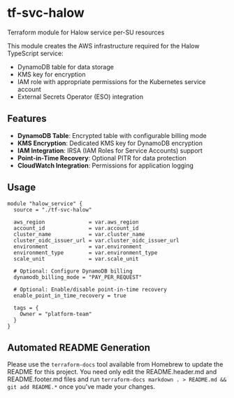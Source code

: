 # tf-svc-halow

Terraform module for Halow service per-SU resources

This module creates the AWS infrastructure required for the Halow TypeScript service:
- DynamoDB table for data storage
- KMS key for encryption
- IAM role with appropriate permissions for the Kubernetes service account
- External Secrets Operator (ESO) integration

## Features

- **DynamoDB Table**: Encrypted table with configurable billing mode
- **KMS Encryption**: Dedicated KMS key for DynamoDB encryption
- **IAM Integration**: IRSA (IAM Roles for Service Accounts) support
- **Point-in-Time Recovery**: Optional PITR for data protection
- **CloudWatch Integration**: Permissions for application logging

## Usage

```hcl
module "halow_service" {
  source = "./tf-svc-halow"
  
  aws_region              = var.aws_region
  account_id              = var.account_id
  cluster_name            = var.cluster_name
  cluster_oidc_issuer_url = var.cluster_oidc_issuer_url
  environment             = var.environment
  environment_type        = var.environment_type
  scale_unit              = var.scale_unit
  
  # Optional: Configure DynamoDB billing
  dynamodb_billing_mode = "PAY_PER_REQUEST"
  
  # Optional: Enable/disable point-in-time recovery
  enable_point_in_time_recovery = true
  
  tags = {
    Owner = "platform-team"
  }
}
```

## Automated README Generation

Please use the `terraform-docs` tool available from Homebrew to update the README for this
project. You need only edit the README.header.md and README.footer.md files and run
`terraform-docs markdown . > README.md && git add README.*` once you've made your changes.